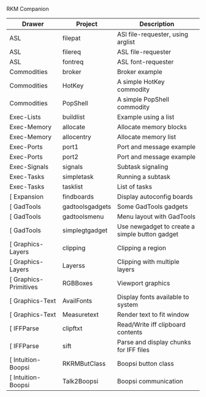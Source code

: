 RKM Companion

| Drawer              | Project         | Description
| ------------------- | --------------- | ----------------------------------
| ASL                 | filepat         | ASl file-requester, using arglist
| ASL                 | filereq         | ASL file-requester
| ASL                 | fontreq         | ASL font-requester
| Commodities         | broker          | Broker example
| Commodities         | HotKey          | A simple HotKey commodity
| Commodities         | PopShell        | A simple PopShell commodity
| Exec-Lists          | buildlist       | Example using a list
| Exec-Memory         | allocate        | Allocate memory blocks
| Exec-Memory         | allocentry      | Allocate memory list
| Exec-Ports          | port1           | Port and message example
| Exec-Ports          | port2           | Port and message example
| Exec-Signals        | signals         | Subtask signaling
| Exec-Tasks          | simpletask      | Running a subtask
| Exec-Tasks          | tasklist        | List of tasks
[ Expansion           | findboards      | Display autoconfig boards
[ GadTools            | gadtoolsgadgets | Some GadTools gadgets
[ GadTools            | gadtoolsmenu    | Menu layout with GadTools
[ GadTools            | simplegtgadget  | Use newgadget to create a simple button gadget
[ Graphics-Layers     | clipping        | Clipping a region
[ Graphics-Layers     | Layerss         | Clipping with multiple layers
[ Graphics-Primitives | RGBBoxes        | Viewport graphics
[ Graphics-Text       | AvailFonts      | Display fonts available to system
[ Graphics-Text       | Measuretext     | Render text to fit window
[ IFFParse            | clipftxt        | Read/Write iff clipboard contents
[ IFFParse            | sift            | Parse and display chunks for IFF files
[ Intuition-Boopsi    | RKRMButClass    | Boopsi button class
[ Intuition-Boopsi    | Talk2Boopsi     | Boopsi communication
